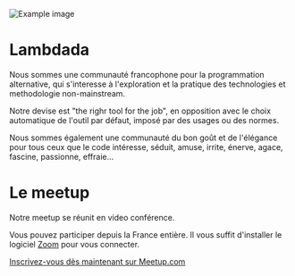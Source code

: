 
![Example image](/img/lambdada.png)

# Lambdada

Nous sommes une communauté francophone pour la programmation
alternative, qui s'interesse à l'exploration et la pratique des technologies
et methodologie non-mainstream.

Notre devise est "the righr tool for the job", en opposition avec le choix
automatique de l'outil par défaut, imposé par des usages ou des normes.

Nous sommes également une communauté du bon goût et de l'élégance pour tous
ceux que le code intéresse, séduit, amuse, irrite, énerve, agace, fascine,
passionne, effraie...

# Le meetup

Notre meetup se réunit en video conférence.

Vous pouvez participer depuis la France entière. Il vous suffit d'installer le logiciel [Zoom](https://zoom.us/) pour vous connecter.


[Inscrivez-vous dès maintenant sur Meetup.com](https://www.meetup.com/fr-FR/Lambdada/)
